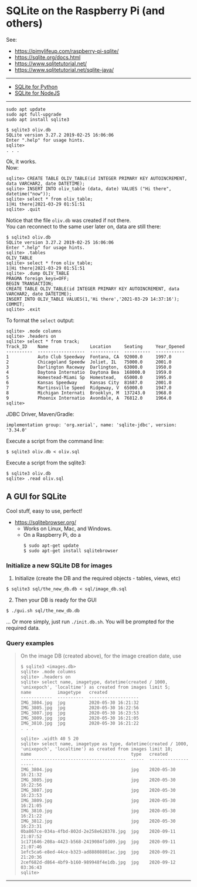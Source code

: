 # SQLite on the Raspberry Pi (and others)

See:
- <https://pimylifeup.com/raspberry-pi-sqlite/>
- <https://sqlite.org/docs.html>
- <https://www.sqlitetutorial.net/>
- <https://www.sqlitetutorial.net/sqlite-java/>
---
- [SQLite for Python](https://www.pythoncentral.io/introduction-to-sqlite-in-python/)
- [SQLite for NodeJS](https://www.sqlitetutorial.net/sqlite-nodejs/connect/)
---
```
sudo apt update
sudo apt full-upgrade
sudo apt install sqlite3
```

```
$ sqlite3 oliv.db
SQLite version 3.27.2 2019-02-25 16:06:06
Enter ".help" for usage hints.
sqlite>
. . . 
```
Ok, it works.  
Now:
```
sqlite> CREATE TABLE OLIV_TABLE(id INTEGER PRIMARY KEY AUTOINCREMENT, data VARCHAR2, date DATETIME);
sqlite> INSERT INTO oliv_table (data, date) VALUES ("Hi there", datetime("now"));
sqlite> select * from oliv_table;
1|Hi there|2021-03-29 01:51:51
sqlite> .quit
```
Notice that the file `oliv.db` was created if not there.  
You can reconnect to the same user later on, data are still there:
```
$ sqlite3 oliv.db
SQLite version 3.27.2 2019-02-25 16:06:06
Enter ".help" for usage hints.
sqlite> .tables
OLIV_TABLE
sqlite> select * from oliv_table;
1|Hi there|2021-03-29 01:51:51
sqlite> .dump OLIV_TABLE
PRAGMA foreign_keys=OFF;
BEGIN TRANSACTION;
CREATE TABLE OLIV_TABLE(id INTEGER PRIMARY KEY AUTOINCREMENT, data VARCHAR2, date DATETIME);
INSERT INTO OLIV_TABLE VALUES(1,'Hi there','2021-03-29 14:37:16');
COMMIT;
sqlite> .exit
```
To format the `select` output:
```
sqlite> .mode columns
sqlite> .headers on
sqlite> select * from track;
Track_ID    Name                Location     Seating     Year_Opened
----------  ------------------  -----------  ----------  -----------
1           Auto Club Speedway  Fontana, CA  92000.0     1997.0     
2           Chicagoland Speedw  Joliet, IL   75000.0     2001.0     
3           Darlington Raceway  Darlington,  63000.0     1950.0     
4           Daytona Internatio  Daytona Bea  168000.0    1959.0     
5           Homestead-Miami Sp  Homestead,   65000.0     1995.0     
6           Kansas Speedway     Kansas City  81687.0     2001.0     
7           Martinsville Speed  Ridgeway, V  65000.0     1947.0     
8           Michigan Internati  Brooklyn, M  137243.0    1968.0     
9           Phoenix Internatio  Avondale, A  76812.0     1964.0     
sqlite> 
```

JDBC Driver, Maven/Gradle:
```
implementation group: 'org.xerial', name: 'sqlite-jdbc', version: '3.34.0'
```

Execute a script from the command line:
```
$ sqlite3 oliv.db < oliv.sql
```
Execute a script from the sqlite3:
```
$ sqlite3 oliv.db
sqlite> .read oliv.sql
```

## A GUI for SQLite
Cool stuff, easy to use, perfect!
- <https://sqlitebrowser.org/>
  - Works on Linux, Mac, and Windows.
  - On a Raspberry Pi, do a 
    ```
    $ sudo apt-get update
    $ sudo apt-get install sqlitebrowser
    ```
  

### Initialize a new SQLite DB for images
1. Initialize (create the DB and the required objects - tables, views, etc)
```
$ sqlite3 sql/the_new_db.db < sql/image_db.sql
```
2. Then your DB is ready for the GUI
```
$ ./gui.sh sql/the_new_db.db
```

... Or more simply, just run `./init.db.sh`. You will be prompted for the required data.

### Query examples
> On the image DB (created above), for the image creation date, use
> ```
> $ sqlite3 <images.db>
> sqlite> .mode columns
> sqlite> .headers on
> sqlite> select name, imagetype, datetime(created / 1000,  'unixepoch', 'localtime') as created from images limit 5;
> name          imagetype   created
> ------------  ----------  -------------------
> IMG_3804.jpg  jpg         2020-05-30 16:21:32
> IMG_3805.jpg  jpg         2020-05-30 16:22:56
> IMG_3807.jpg  jpg         2020-05-30 16:23:53
> IMG_3809.jpg  jpg         2020-05-30 16:21:05
> IMG_3810.jpg  jpg         2020-05-30 16:21:22
> . . .
> 
> sqlite> .width 40 5 20
> sqlite> select name, imagetype as type, datetime(created / 1000,  'unixepoch', 'localtime') as created from images limit 10;
> name                                      type   created
> ----------------------------------------  -----  --------------------
> IMG_3804.jpg                              jpg    2020-05-30 16:21:32
> IMG_3805.jpg                              jpg    2020-05-30 16:22:56
> IMG_3807.jpg                              jpg    2020-05-30 16:23:53
> IMG_3809.jpg                              jpg    2020-05-30 16:21:05
> IMG_3810.jpg                              jpg    2020-05-30 16:21:22
> IMG_3812.jpg                              jpg    2020-05-30 16:23:31
> 0ba867ce-034a-4fbd-802d-2e258e628378.jpg  jpg    2020-09-11 21:07:52
> 1c171646-208a-4423-b568-2419084f1d09.jpg  jpg    2020-09-11 21:07:46
> 1efc5ca6-e8ed-44ce-b323-ad88808801ac.jpg  jpg    2020-09-21 21:20:36
> 2cef682d-d864-4bf9-b160-989948f4e1db.jpg  jpg    2020-09-12 03:36:43
> sqlite>
> ```
  

---
